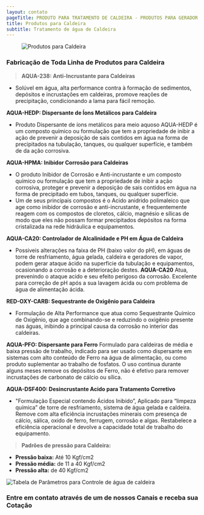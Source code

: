 ```yaml
---
layout: contato
pageTitle: PRODUTO PARA TRATAMENTO DE CALDEIRA - PRODUTOS PARA GERADOR DE VAPOR
title: Produtos para Caldeira
subtitle: Tratamento de água de Caldeira   
---
```

<figure class="figure">
  <img src="../../website/images/Produtos para Caldeira.png" class="figure-img img-fluid rounded" alt="Produtos para Caldeira" style="center: 85%;">
</figure>

### **Fabricação de Toda Linha de Produtos para Caldeira**


>**AQUA-238: Anti-Incrustante para Caldeiras**
- Solúvel em água, alta performance contra à formação de sedimentos, depósitos e incrustações em caldeiras, promove reações de precipitação, condicionando a lama para fácil remoção.

**AQUA-HEDP: Dispersante de Íons Metálicos para Caldeira**
- Produto Dispersante de íons metálicos para meio aquoso AQUA-HEDP é um composto químico ou formulação que tem a propriedade de inibir a ação de prevenir a deposição de sais contidos em água na forma de precipitados na tubulação, tanques, ou qualquer superfície, e também de da ação corrosiva.

**AQUA-HPMA: Inibidor Corrosão para Caldeiras**
- O produto Inibidor de Corrosão e Anti-incrustante e um composto químico ou formulação que tem a propriedade de inibir a ação corrosiva, proteger e prevenir a deposição de sais contidos em água na forma de precipitado em tubos, tanques, ou qualquer superfície.
- Um de seus principais compostos é o Acido anidrido polimaleico que age como inibidor
de corrosão e anti-incrustante, e frequentemente reagem com os compostos de cloretos, cálcio, magnésio e sílicas de modo que eles não possam formar precipitados depósitos
na forma cristalizada na rede hidráulica e equipamentos. 

**AQUA-CA20: Controlador de Alcalinidade e PH em Água de Caldeira**
- Possiveis alterações na faixa de PH (baixo valor do pH), em águas de torre de resfriamento, água gelada, caldeira e geradores de vapor, podem gerar ataque ácido na superficie da tubulação e equipamentos, ocasionando a corrosão e a deterioração destes. **AQUA-CA20** Atua, prevenindo o ataque acido e seu efeito perigoso da corrosão. Excelente para correção de pH após a sua lavagem ácida ou com problema de água de alimentação ácida.

**RED-OXY-CARB: Sequestrante de Oxigênio para Caldeira**
- Formulação de Alta Performance que atua como Sequestrante Químico de Oxigênio, que age combinando-se e reduzindo o oxigênio presente nas águas, inibindo a principal causa da corrosão no interior das caldeiras. 

**AQUA-PFO: Dispersante para Ferro**
Formulado para caldeiras de média e baixa pressão de trabalho, indicado para ser usado como dispersante em sistemas com alto conteúdo de Ferro na água de alimentação, ou como produto suplementar ao trabalho de fosfatos. O uso continua durante alguns meses remove os depósitos de Ferro, não é efetivo para remover incrustações de carbonato de cálcio ou sílica.

**AQUA-DSF400: Desincrustante Acido para Tratamento Corretivo**
- "Formulação Especial contendo Ácidos Inibido”, Aplicado para “limpeza química” de torre de resfriamento, sistema de água gelada e caldeira. Remove com alta eficiência incrustações minerais com presença de cálcio, sálica, oxido de ferro, ferrugem, corrosão e algas. Restabelece a eficiência operacional e devolve a capacidade total de trabalho do equipamento.

>**Padrões de pressão para Caldeira:** 
 - **Pressão baixa:** Até 10 Kgf/cm2 
 - **Pressão média:** de 11 a 40 Kgf/cm2
 - **Pressão alta:** de 40 Kgf/cm2
 
<img src="../../website/images/Tabela_parametros_controle_qualidade_agua_caldeira.jpg" class="figure-img img-fluid rounded" alt="Tabela de Parâmetros para Controle de água de caldeira" style="max-width: 100%;" >

>
### Entre em contato através de um de nossos Canais e receba sua Cotação


